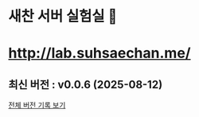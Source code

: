 # 새찬 서버 실험실 🔬
# http://lab.suhsaechan.me/

<!-- 수정하지마세요 자동으로 동기화 됩니다 -->
## 최신 버전 : v0.0.6 (2025-08-12)

[전체 버전 기록 보기](CHANGELOG.md)
